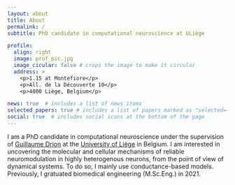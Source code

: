 ```yaml
---
layout: about
title: About
permalink: /
subtitle: PhD candidate in computational neuroscience at ULiège

profile:
  align: right
  image: prof_pic.jpg
  image_cicular: false # crops the image to make it circular
  address: >
    <p>1.15 at Montefiore</p>
    <p>All. de la Découverte 10</p>
    <p>4000 Liège, Belgium</p>

news: true  # includes a list of news items
selected_papers: true # includes a list of papers marked as "selected={true}"
social: true  # includes social icons at the bottom of the page
---
```


I am a PhD candidate in computational neuroscience under the supervision of [Guillaume Drion](https://sites.google.com/site/gdrion25/) at the [University of Liège](https://www.uliege.be/cms/c_8699436/en/uliege) in Belgium. I am interested in uncovering the molecular and cellular mechanisms of reliable neuromodulation in highly heterogenous neurons, from the point of view of dynamical systems. To do so, I mainly use conductance-based models. Previously, I gratuated biomedical engineering (M.Sc.Eng.) in 2021.
